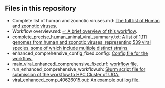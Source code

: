 ## Files in this repository
- Complete list of human and zoonotic viruses.md: [The full list of Human and zoonotic viruses.](https://github.com/pengsihua2023/wastewater_viral_detection/blob/main/Complete%20list%20of%20human%20and%20zoonotic%20viruses.md)
- Workflow overview.md: [✅ A brief overview of this workflow](https://github.com/pengsihua2023/wastewater_viral_detection/blob/main/Workflow%20overview.md).
- complete_precise_human_animal_viral_summary.txt: [A list of 1,111 genomes from human and zoonotic viruses, representing 539 viral species, some of which include multiple distinct strains.](https://github.com/pengsihua2023/wastewater_viral_detection/blob/main/complete_precise_human_animal_viral_summary.txt)
- enhanced_comprehensive_config_fixed.config: [Config file for the workflow.](https://github.com/pengsihua2023/wastewater_viral_detection/blob/main/enhanced_comprehensive_config_fixed.config)
- main_viral_enhanced_comprehensive_fixed.nf: [workflow file.](https://github.com/pengsihua2023/wastewater_viral_detection/blob/main/main_viral_enhanced_comprehensive_fixed.nf)
- run_enhanced_comprehensive_workflow.sh: [Slurm script file for submission of the workflow to HPC Cluster of UGA.](https://github.com/pengsihua2023/wastewater_viral_detection/blob/main/run_enhanced_comprehensive_workflow.sh)
- viral_enhanced_comp_40626015.out: [An example out log file.](https://github.com/pengsihua2023/wastewater_viral_detection/blob/main/viral_enhanced_comp_40626015.out)
